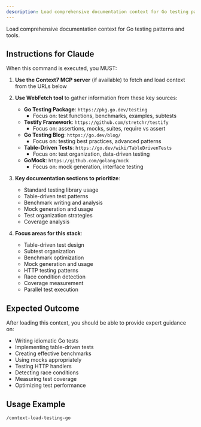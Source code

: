 ```yaml
---
description: Load comprehensive documentation context for Go testing patterns and tools
---
```


Load comprehensive documentation context for Go testing patterns and tools.

## Instructions for Claude

When this command is executed, you MUST:

1. **Use the Context7 MCP server** (if available) to fetch and load context from the URLs below
2. **Use WebFetch tool** to gather information from these key sources:
   - **Go Testing Package**: `https://pkg.go.dev/testing`
     - Focus on: test functions, benchmarks, examples, subtests
   - **Testify Framework**: `https://github.com/stretchr/testify`
     - Focus on: assertions, mocks, suites, require vs assert
   - **Go Testing Blog**: `https://go.dev/blog/`
     - Focus on: testing best practices, advanced patterns
   - **Table-Driven Tests**: `https://go.dev/wiki/TableDrivenTests`
     - Focus on: test organization, data-driven testing
   - **GoMock**: `https://github.com/golang/mock`
     - Focus on: mock generation, interface testing

3. **Key documentation sections to prioritize**:
   - Standard testing library usage
   - Table-driven test patterns
   - Benchmark writing and analysis
   - Mock generation and usage
   - Test organization strategies
   - Coverage analysis

4. **Focus areas for this stack**:
   - Table-driven test design
   - Subtest organization
   - Benchmark optimization
   - Mock generation and usage
   - HTTP testing patterns
   - Race condition detection
   - Coverage measurement
   - Parallel test execution

## Expected Outcome

After loading this context, you should be able to provide expert guidance on:

- Writing idiomatic Go tests
- Implementing table-driven tests
- Creating effective benchmarks
- Using mocks appropriately
- Testing HTTP handlers
- Detecting race conditions
- Measuring test coverage
- Optimizing test performance

## Usage Example

```
/context-load-testing-go
```
